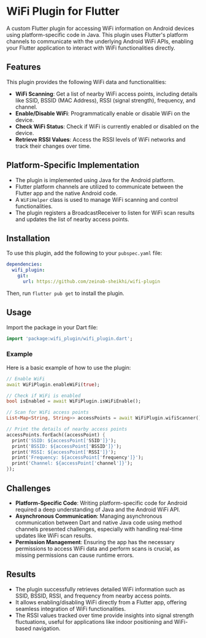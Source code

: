 # WiFi Plugin for Flutter

A custom Flutter plugin for accessing WiFi information on Android devices using platform-specific code in Java. This plugin uses Flutter's platform channels to communicate with the underlying Android WiFi APIs, enabling your Flutter application to interact with WiFi functionalities directly.

## Features

This plugin provides the following WiFi data and functionalities:
- **WiFi Scanning**: Get a list of nearby WiFi access points, including details like SSID, BSSID (MAC Address), RSSI (signal strength), frequency, and channel.
- **Enable/Disable WiFi**: Programmatically enable or disable WiFi on the device.
- **Check WiFi Status**: Check if WiFi is currently enabled or disabled on the device.
- **Retrieve RSSI Values**: Access the RSSI levels of WiFi networks and track their changes over time.

## Platform-Specific Implementation

- The plugin is implemented using Java for the Android platform.
- Flutter platform channels are utilized to communicate between the Flutter app and the native Android code.
- A `WiFiHelper` class is used to manage WiFi scanning and control functionalities.
- The plugin registers a BroadcastReceiver to listen for WiFi scan results and updates the list of nearby access points.

## Installation

To use this plugin, add the following to your `pubspec.yaml` file:

```yaml
dependencies:
  wifi_plugin:
    git:
      url: https://github.com/zeinab-sheikhi/wifi-plugin
```

Then, run `flutter pub get` to install the plugin.

## Usage

Import the package in your Dart file:

```dart
import 'package:wifi_plugin/wifi_plugin.dart';
```

### Example

Here is a basic example of how to use the plugin:

```dart
// Enable WiFi
await WiFiPlugin.enableWiFi(true);

// Check if WiFi is enabled
bool isEnabled = await WiFiPlugin.isWiFiEnable();

// Scan for WiFi access points
List<Map<String, String>> accessPoints = await WiFiPlugin.wifiScanner();

// Print the details of nearby access points
accessPoints.forEach((accessPoint) {
  print('SSID: ${accessPoint['SSID']}');
  print('BSSID: ${accessPoint['BSSID']}');
  print('RSSI: ${accessPoint['RSSI']}');
  print('Frequency: ${accessPoint['frequency']}');
  print('Channel: ${accessPoint['channel']}');
});
```

## Challenges

- **Platform-Specific Code**: Writing platform-specific code for Android required a deep understanding of Java and the Android WiFi API.
- **Asynchronous Communication**: Managing asynchronous communication between Dart and native Java code using method channels presented challenges, especially with handling real-time updates like WiFi scan results.
- **Permission Management**: Ensuring the app has the necessary permissions to access WiFi data and perform scans is crucial, as missing permissions can cause runtime errors.

## Results

- The plugin successfully retrieves detailed WiFi information such as SSID, BSSID, RSSI, and frequency from nearby access points.
- It allows enabling/disabling WiFi directly from a Flutter app, offering seamless integration of WiFi functionalities.
- The RSSI values tracked over time provide insights into signal strength fluctuations, useful for applications like indoor positioning and WiFi-based navigation.
